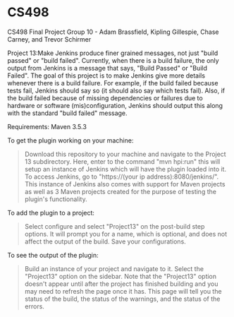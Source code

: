# CS498
CS498 Final Project
Group 10 - Adam Brassfield, Kipling Gillespie, Chase Carney, and Trevor Schirmer

Project 13:Make Jenkins produce finer grained messages, not just "build passed" or "build failed". Currently, when there is a build failure, the only output from Jenkins is a message that says, "Build Passed" or "Build Failed". The goal of this project is to make Jenkins give more details whenever there is a build failure. For example, if the build failed because tests fail, Jenkins should say so (it should also say which tests fail). Also, if the build failed because of missing dependencies or failures due to hardware or software (mis)configuration, Jenkins should output this along with the standard "build failed" message.

Requirements: Maven 3.5.3

To get the plugin working on your machine:
> Download this repository to your machine and navigate to the Project 13 subdirectory. Here, enter to the command "mvn hpi:run" this will setup an instance of
Jenkins which will have the plugin loaded into it. To access Jenkins, go to "https://(your ip address):8080/jenkins/". This instance of Jenkins also comes with support for Maven projects as well as 3 Maven projects created for the purpose of testing the plugin's functionality.

To add the plugin to a project:
> Select configure and select "Project13" on the post-build step options. It will prompt you for a name, which is optional, and does not affect the output of the build. Save your configurations.

To see the output of the plugin:
> Build an instance of your project and navigate to it. Select the "Project13" option on the sidebar. Note that the "Project13" option doesn't appear until after the project has finished building and you may need to refresh the page once it has. This page will tell you the status of the build, the status of the warnings, and the status of the errors.
